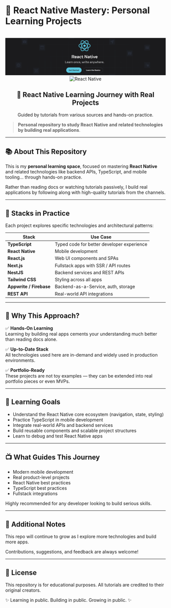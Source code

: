 # 📱 React Native Mastery: Personal Learning Projects

<div align="center">
  <br />
  <img src="./assets//react-native-mastery.png" alt="Learning Banner" />
  <br />

  <div>
    <img src="https://img.shields.io/badge/-React_Native-black?style=for-the-badge&logo=react&logoColor=61DAFB" alt="React Native" />
  </div>

  <h2>🧠 React Native Learning Journey with Real Projects</h2>
  <p>
    Guided by tutorials from various sources and hands-on practice.
  </p>
</div>

> **Personal repository to study React Native and related technologies by building real applications**.

---

## 📚 About This Repository

This is my **personal learning space**, focused on mastering **React Native** and related technologies like backend APIs, TypeScript, and mobile tooling... through hands-on practice.

Rather than reading docs or watching tutorials passively, I build real applications by following along with high-quality tutorials from the channels.

---

## 🚀 Stacks in Practice

Each project explores specific technologies and architectural patterns:

| Stack                   | Use Case                                   |
| ----------------------- | ------------------------------------------ |
| **TypeScript**          | Typed code for better developer experience |
| **React Native**        | Mobile development                         |
| **React.js**            | Web UI components and SPAs                 |
| **Next.js**             | Fullstack apps with SSR / API routes       |
| **NestJS**              | Backend services and REST APIs             |
| **Tailwind CSS**        | Styling across all apps                    |
| **Appwrite / Firebase** | Backend-as-a-Service, auth, storage        |
| **REST API**            | Real-world API integrations                |

---

## 🧠 Why This Approach?

✅ **Hands-On Learning**  
Learning by building real apps cements your understanding much better than reading docs alone.

✅ **Up-to-Date Stack**  
All technologies used here are in-demand and widely used in production environments.

✅ **Portfolio-Ready**  
These projects are not toy examples — they can be extended into real portfolio pieces or even MVPs.

---

## 🎯 Learning Goals

- Understand the React Native core ecosystem (navigation, state, styling)
- Practice TypeScript in mobile development
- Integrate real-world APIs and backend services
- Build reusable components and scalable project structures
- Learn to debug and test React Native apps

---

## 📺 What Guides This Journey

- Modern mobile development
- Real product-level projects
- React Native best practices
- TypeScript best practices
- Fullstack integrations

Highly recommended for any developer looking to build serious skills.

---

## 📎 Additional Notes

This repo will continue to grow as I explore more technologies and build more apps.

Contributions, suggestions, and feedback are always welcome!

---

## 🧾 License

This repository is for educational purposes. All tutorials are credited to their original creators.

✨ Learning in public. Building in public. Growing in public. ✨
